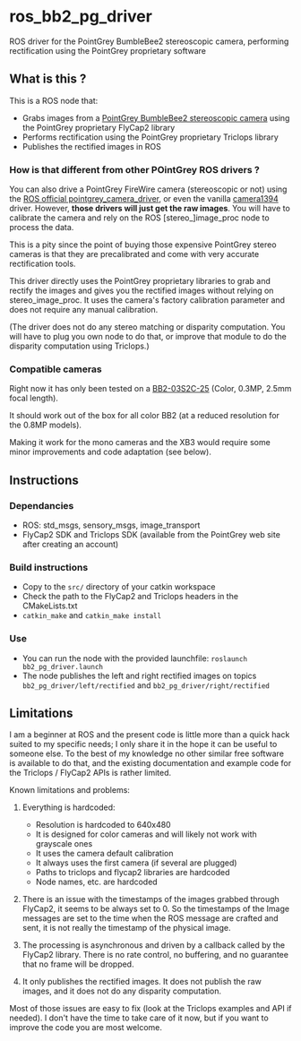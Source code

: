 # ros_bb2_pg_driver

ROS driver for the PointGrey BumbleBee2 stereoscopic camera, performing rectification using the PointGrey proprietary software


## What is this ?

This is a ROS node that:
- Grabs images from a [PointGrey BumbleBee2 stereoscopic camera](https://www.ptgrey.com/bumblebee2-firewire-stereo-vision-camera-systems) using the PointGrey proprietary FlyCap2 library
- Performs rectification using the PointGrey proprietary Triclops library
- Publishes the rectified images in ROS


### How is that different from other POintGrey ROS drivers ?

You can also drive a PointGrey FireWire camera (stereoscopic or not) using the [ROS official pointgrey\_camera\_driver](http://wiki.ros.org/pointgrey_camera_driver), or even the vanilla [camera1394](http://wiki.ros.org/camera1394) driver. However, **those drivers will just get the raw images**. You will have to calibrate the camera and rely on the ROS \[stereo\_\]image\_proc node to process the data.

This is a pity since the point of buying those expensive PointGrey stereo cameras is that they are precalibrated and come with very accurate rectification tools.

This driver directly uses the PointGrey proprietary libraries to grab and rectify the images and gives you the rectified images without relying on stereo\_image\_proc. It uses the camera's factory calibration parameter and does not require any manual calibration.

(The driver does not do any stereo matching or disparity computation. You will have to plug you own node to do that, or improve that module to do the disparity computation using Triclops.)

### Compatible cameras

Right now it has only been tested on a [BB2-03S2C-25](https://www.ptgrey.com/bumblebee2-stereo-vison-03-mp-color-firewire-1394a-25mm-sony-icx424-camera) (Color, 0.3MP, 2.5mm focal length).

It should work out of the box for all color BB2 (at a reduced resolution for the 0.8MP models).

Making it work for the mono cameras and the XB3 would require some minor improvements and code adaptation (see below).


## Instructions

### Dependancies

* ROS: std_msgs, sensory_msgs, image_transport
* FlyCap2 SDK and Triclops SDK (available from the PointGrey web site after creating an account)

### Build instructions

* Copy to the `src/` directory of your catkin workspace
* Check the path to the FlyCap2 and Triclops headers in the CMakeLists.txt
* `catkin_make` and `catkin_make install`

### Use

* You can run the node with the provided launchfile: `roslaunch bb2_pg_driver.launch`
* The node publishes the left and right rectified images on topics `bb2_pg_driver/left/rectified` and `bb2_pg_driver/right/rectified`


## Limitations

I am a beginner at ROS and the present code is little more than a quick hack suited to my specific needs; I only share it in the hope it can be useful to someone else. To the best of my knowledge no other similar free software is available to do that, and the existing documentation and example code for the Triclops / FlyCap2 APIs is rather limited.

Known limitations and problems:

1. Everything is hardcoded:
   * Resolution is hardcoded to 640x480
   * It is designed for color cameras and will likely not work with grayscale ones
   * It uses the camera default calibration
   * It always uses the first camera (if several are plugged)
   * Paths to triclops and flycap2 libraries are hardcoded
   * Node names, etc. are hardcoded

2. There is an issue with the timestamps of the images grabbed through FlyCap2, it seems to be always set to 0. So the timestamps of the Image messages are set to the time when the ROS message are crafted and sent, it is not really the timestamp of the physical image.

3. The processing is asynchronous and driven by a callback called by the FlyCap2 library. There is no rate control, no buffering, and no guarantee that no frame will be dropped.

4. It only publishes the rectified images. It does not publish the raw images, and it does not do any disparity computation.

Most of those issues are easy to fix (look at the Triclops examples and API if needed). I don't have the time to take care of it now, but if you want to improve the code you are most welcome.


